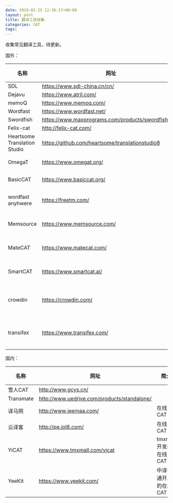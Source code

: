 ```yaml
---
date: 2019-02-25 12:36:17+00:00
layout: post
title: 翻译工具收集
categories: CAT
tags: 
---
```


收集常见翻译工具，待更新。

国外：

| 名称                           | 网址                                                    | 简介    | 分类  |
| ---------------------------- | ----------------------------------------------------- | ----- | --- |
| SDL                          | <https://www.sdl-china.cn/cn/>                        |       | CAT |
| Dejavu                       | <https://www.atril.com/>                              |       | CAT |
| memoQ                        | <https://www.memoq.com/>                              |       | CAT |
| Wordfast                     | <https://www.wordfast.net/>                           |       | CAT |
| Swordfish                    | <https://www.maxprograms.com/products/swordfish.html> |       | CAT |
| Felix-cat                    | <http://felix-cat.com/>                               |       | CAT |
| Heartsome Translation Studio | <https://github.com/heartsome/translationstudio8>     | 开源    | CAT |
| OmegaT                       | <https://www.omegat.org/>                             | 开源    | CAT |
| BasicCAT                     | <https://www.basiccat.org/>                           | 开源    | CAT |
| wordfast anyhwere            | <https://freetm.com/>                                 | 在线CAT | CAT |
| Memsource                    | <https://www.memsource.com/>                          | 在线CAT | CAT |
| MateCAT                      | <https://www.matecat.com/>                            | 在线CAT | CAT |
| SmartCAT                     | <https://www.smartcat.ai/>                            | 在线CAT | CAT |
| crowdin                      | <https://crowdin.com/>                                | 众包平台  | 平台  |
| transifex                    | <https://www.transifex.com/>                          | 众包平台  | 平台  |

国内：

| 名称        | 网址                                            | 简介              | 分类  |
| --------- | --------------------------------------------- | --------------- | --- |
| 雪人CAT     | <http://www.gcys.cn/>                         |                 | CAT |
| Transmate | <http://www.uedrive.com/products/standalone/> |                 | CAT |
| 译马网       | <http://www.jeemaa.com/>                      | 在线CAT           | CAT |
| 云译客       | <http://pe.iol8.com/>                         | 在线CAT           | CAT |
| YiCAT     | <https://www.tmxmall.com/yicat>               | tmxmall开发的在线CAT | CAT |
| YeeKit    | <https://www.yeekit.com/>                     | 中译语通开发的在线CAT    | CAT |